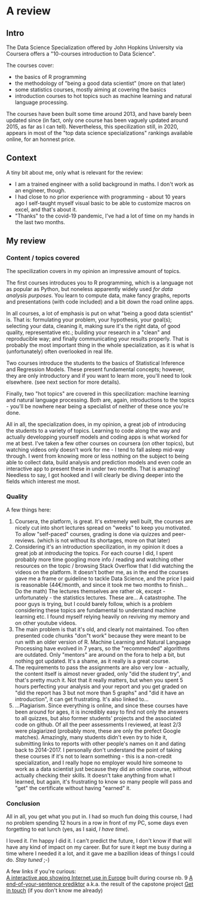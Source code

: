 # A review
## Intro
The Data Science Specialization offered by John Hopkins University via Coursera offers a "10-courses introduction to Data Science".

The courses cover:  
- the basics of R programming  
- the methodology of "being a good data scientist" (more on that later)
- some statistics courses, mostly aiming at covering the basics
- introduction courses to hot topics such as machine learning and natural language processing.  

The courses have been built some time around 2013, and have barely been updated since (in fact, only one course has been vaguely updated around 2015, as far as I can tell). Nevertheless, this specilization still, in 2020, appears in most of the "top data science specializations" rankings available online, for an honnest price.

## Context   

A tiny bit about me, only what is relevant for the review:  
- I am a trained engineer with a solid background in maths. I don't work as an engineer, though.  
- I had close to no prior experience with programming - about 10 years ago I self-taught myself visual basic to be able to customize macros on excel, and that's about it.  
- "Thanks" to the covid-19 pandemic, I've had a lot of time on my hands in the last two months.  

## My review  
### Content / topics covered  
The specilization covers in my opinion an impressive amount of topics.  

The first courses introduces you to R programming, which is a language not as popular as Python, but noneless apparently widely used *for data analysis purposes*. You learn to compute data, make fancy graphs, reports and presentations (with code included) and a bit down the road online apps.  

In all courses, a lot of emphasis is put on what "being a good data scientist" is. That is: formulating your problem, your hypothesis, your goal(s); selecting your data, cleaning it, making sure it's the right data, of good quality, representative etc.; building your research in a "clean" and reproducible way; and finally communicating your results properly. That is probably the most important thing in the whole specialization, as it is what is (unfortunately) often overlooked in real life.  

Two courses introduce the students to the basics of Statistical Inference and Regression Models. These present fundamental concepts; however, they are only introductory and if you want to learn more, you'll need to look elsewhere. (see next section for more details).  

Finally, two "hot topics" are covered in this specilization: machine learning and natural language processing. Both are, again, introductions to the topics - you'll be nowhere near being a specialist of neither of these once you're done. 

All in all, the specialization does, in my opinion, a great job of introducing the students to a variety of topics. Learning to code along the way and actually developping yourself models and coding apps is what worked for me at best. I've taken a few other courses on coursera (on other topics), but watching videos only doesn't work for me - I tend to fall asleep mid-way through. 
I went from knowing more or less nothing on the subject to being able to collect data, build analysis and prediction models and even code an interactive app to present these in under two months. That is amazing!  
Needless to say, I got hooked and I will clearly be diving deeper into the fields which interest me most.  

### Quality
A few things here:  
1. Coursera, the platform, is great. It's extremely well built, the courses are nicely cut into short lectures spread on "weeks" to keep you motivated. To allow "self-paced" courses, grading is done via quizzes and peer-reviews. (which is not without its shortages, more on that later)  
2. Considering it's an introduction specilization, in my opinion it does a great job at *introducing* the topics. For each course I did, I spent probably more time googling more info / reading and watching other resources on the topic / browsing Stack Overflow that I did watching the videos on the platform. It doesn't bother me, as in the end the courses gave me a frame or guideline to tackle Data Science, and the price I paid is reasonable (44€/month, and since it took me two months to finish... Do the math) The lectures themselves are rather ok, except - unfortunately - the statistics lectures. These are... A catastrophe. The poor guys is trying, but I could barely follow, which is a problem considering these topics are fundamental to understand machine learning etc. I found myself relying heavily on reviving my memory and on other youtube videos.  
3. The main problem is that it's old, and clearly not maintained. Too often presented code chunks "don"t work" because they were meant to be run with an older version of R. Machine Learning and Natural Language Processing have evolved in 7 years, so the "recommended" algorithms are outdated. Only "mentors" are around on the fora to help a bit, but nothing got updated. It's a shame, as it really is a great course.  
4. The requirements to pass the assignments are also very low - actually, the content itself is almost never graded, only "did the student try", and that's pretty much it. Not that it really matters, but when you spent 5 hours perfecting your analysis and your report and you get graded on "did the report has 3 but not more than 5 graphs" and "did it have an introduction", it can get frustrating. It's also linked to...   
5. ...Plagiarism. Since everything is online, and since these courses have been around for ages, it is incredibly easy to find not only the answers to all quizzes, but also former students' projects and the associated code on github. Of all the peer assessments I reviewed, at least 2/3 were plagiarized (probably more, these are only the prefect Google matches). Amazingly, many students didn't even *try* to hide it, submitting links to reports with other people's names on it and dating back to 2014-2017. I personally don't understand the point of taking these courses if it's not to learn something - this is a non-credit specialization, and I really hope no employer would hire someone to work as a data scientist just because they did an online course, without actually checking their skills. It doesn't take anything from what I learned, but again, it's frustrating to know so many people will pass and "get" the certificate without having "earned" it. 

### Conclusion  
All in all, you get what you put in. I had so much fun doing this course, I had no problem spending 12 hours in a row in front of my PC, some days even forgetting to eat lunch (yes, as I said, *I have time*).

I loved it. I'm happy I did it. I can't predict the future, I don't know if that will have any kind of impact on my career. But for sure it kept me busy during a time where I needed it a lot, and it gave me a bazillion ideas of things I could do. *Stay tuned* ;-)

A few links if you're curious:  
[A interactive app showing Internet use in Europe](https://ourbanow.shinyapps.io/EUInternetuse/) built during course nb. 9
[A end-of-your-sentence prediktor](https://ourbanow.shinyapps.io/Prediktor/) a.k.a. the result of the capstone project
[Get in touch](https://stackoverflow.com/users/13732596/ourbanow) (if you don't know me already)
